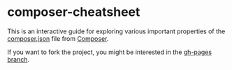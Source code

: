 composer-cheatsheet
===================

This is an interactive guide for exploring various important properties of the [composer.json](http://composer.json.jolicode.com/) file from [Composer](http://getcomposer.org/).

If you want to fork the project, you might be interested in the [gh-pages branch](https://github.com/jolicode/composer-cheatsheet/tree/gh-pages).
